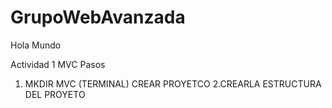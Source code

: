 # GrupoWebAvanzada
Hola Mundo 

Actividad 1 MVC 
Pasos 
1. MKDIR MVC (TERMINAL)
CREAR PROYETCO
2.CREARLA ESTRUCTURA  DEL PROYETO 

